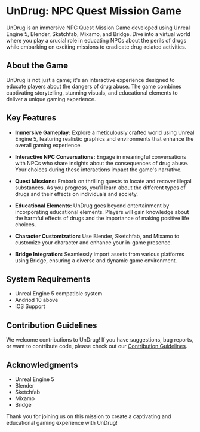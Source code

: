 # UnDrug: NPC Quest Mission Game

UnDrug is an immersive NPC Quest Mission Game developed using Unreal Engine 5, Blender, Sketchfab, Mixamo, and Bridge. Dive into a virtual world where you play a crucial role in educating NPCs about the perils of drugs while embarking on exciting missions to eradicate drug-related activities.

## About the Game

UnDrug is not just a game; it's an interactive experience designed to educate players about the dangers of drug abuse. The game combines captivating storytelling, stunning visuals, and educational elements to deliver a unique gaming experience.

## Key Features

- **Immersive Gameplay:** Explore a meticulously crafted world using Unreal Engine 5, featuring realistic graphics and environments that enhance the overall gaming experience.

- **Interactive NPC Conversations:** Engage in meaningful conversations with NPCs who share insights about the consequences of drug abuse. Your choices during these interactions impact the game's narrative.

- **Quest Missions:** Embark on thrilling quests to locate and recover illegal substances. As you progress, you'll learn about the different types of drugs and their effects on individuals and society.

- **Educational Elements:** UnDrug goes beyond entertainment by incorporating educational elements. Players will gain knowledge about the harmful effects of drugs and the importance of making positive life choices.

- **Character Customization:** Use Blender, Sketchfab, and Mixamo to customize your character and enhance your in-game presence.

- **Bridge Integration:** Seamlessly import assets from various platforms using Bridge, ensuring a diverse and dynamic game environment.


## System Requirements

- Unreal Engine 5 compatible system
- Andriod 10 above
- IOS Support

## Contribution Guidelines

We welcome contributions to UnDrug! If you have suggestions, bug reports, or want to contribute code, please check out our [Contribution Guidelines](link_to_contribution_guidelines).

## Acknowledgments

- Unreal Engine 5
- Blender
- Sketchfab
- Mixamo
- Bridge

Thank you for joining us on this mission to create a captivating and educational gaming experience with UnDrug!
